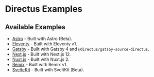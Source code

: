 # Directus Examples

## Available Examples

- [Astro](/astro) - Built with Astro (Beta).
- [Eleventy](/eleventy) - Built with Eleventy v1.
- [Gatsby](/gatsby) - Built with Gatsby 4 and `@directus/gatsby-source-directus`.
- [Next.js](/nextjs) - Built with Next.js 12.
- [Nuxt.js](/nuxtjs) - Built with Nuxt.js 2.
- [Remix](/remix) - Built with Remix v1.
- [SvelteKit](/sveltekit) - Built with SveltKit (Beta).
